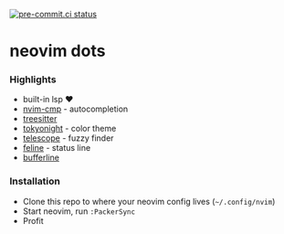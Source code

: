 [![pre-commit.ci status](https://results.pre-commit.ci/badge/github/kwigley/nvim-dots/main.svg)](https://results.pre-commit.ci/latest/github/kwigley/nvim-dots/main)

# neovim dots

### Highlights

- built-in lsp ❤️
- [nvim-cmp](https://github.com/hrsh7th/nvim-cmp) - autocompletion
- [treesitter](https://github.com/nvim-treesitter/nvim-treesitter)
- [tokyonight](https://github.com/folke/tokyonight.nvim) - color theme
- [telescope](https://github.com/nvim-telescope/telescope.nvim) - fuzzy finder
- [feline](https://github.com/famiu/feline.nvim) - status line
- [bufferline](https://github.com/akinsho/nvim-bufferline.lua)

### Installation

- Clone this repo to where your neovim config lives (`~/.config/nvim`)
- Start neovim, run `:PackerSync`
- Profit
